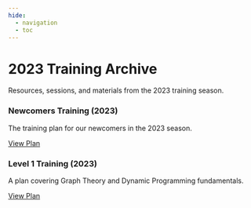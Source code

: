 ```yaml
---
hide:
  - navigation
  - toc
---
```


<div class="hero-section">
  <h1>2023 Training Archive</h1>
  <p class="hero-subtitle">Resources, sessions, and materials from the 2023 training season.</p>
</div>

<div class="card-grid">
  <div class="card">
    <h3>Newcomers Training (2023)</h3>
    <p>The training plan for our newcomers in the 2023 season.</p>
    <a href="Newcommers" class="md-button">View Plan</a>
  </div>
  <div class="card">
    <h3>Level 1 Training (2023)</h3>
    <p>A plan covering Graph Theory and Dynamic Programming fundamentals.</p>
    <a href="Level1" class="md-button">View Plan</a>
  </div>
</div>
